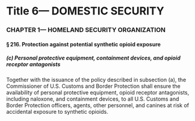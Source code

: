 
# Title 6— DOMESTIC SECURITY
### CHAPTER 1— HOMELAND SECURITY ORGANIZATION
#### § 216. Protection against potential synthetic opioid exposure
##### (c) Personal protective equipment, containment devices, and opioid receptor antagonists

Together with the issuance of the policy described in subsection (a), the Commissioner of U.S. Customs and Border Protection shall ensure the availability of personal protective equipment, opioid receptor antagonists, including naloxone, and containment devices, to all U.S. Customs and Border Protection officers, agents, other personnel, and canines at risk of accidental exposure to synthetic opioids.

